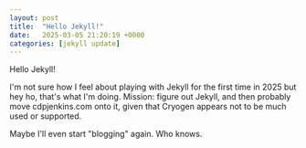 ```yaml
---
layout: post
title:  "Hello Jekyll!"
date:   2025-03-05 21:20:19 +0000
categories: [jekyll update]
---
```

Hello Jekyll!

I'm not sure how I feel about playing with Jekyll for the first time in 2025 but hey ho, that's what I'm doing. Mission:
figure out Jekyll, and then probably move cdpjenkins.com onto it, given that Cryogen appears not to be much used or
supported.

Maybe I'll even start "blogging" again. Who knows.
